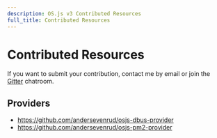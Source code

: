 ```yaml
---
description: OS.js v3 Contributed Resources
full_title: Contributed Resources
---
```


# Contributed Resources

If you want to submit your contribution, contact me by email or join the [Gitter](https://gitter.im/os-js/OS.js) chatroom.

## Providers

* https://github.com/andersevenrud/osjs-dbus-provider
* https://github.com/andersevenrud/osjs-pm2-provider
